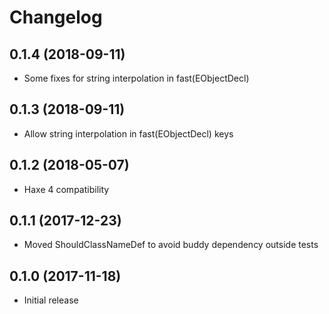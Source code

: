# Changelog

## 0.1.4 (2018-09-11)

* Some fixes for string interpolation in fast(EObjectDecl)

## 0.1.3 (2018-09-11)

* Allow string interpolation in fast(EObjectDecl) keys

## 0.1.2 (2018-05-07)

* Haxe 4 compatibility

## 0.1.1 (2017-12-23)

* Moved ShouldClassNameDef to avoid buddy dependency outside tests

## 0.1.0 (2017-11-18)

* Initial release
